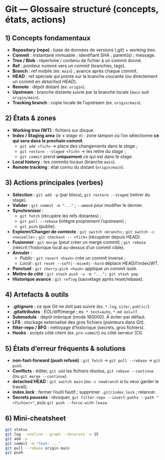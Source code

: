 
# Git — Glossaire structuré (concepts, états, actions)

## 1) Concepts fondamentaux
- **Repository (repo)** : base de données de versions (.git) + *working tree*.
- **Commit** : instantané immuable ; identifiant SHA ; parent(s) ; message.
- **Tree / Blob** : répertoire / contenu de fichier à un commit donné.
- **Ref** : pointeur nommé vers un commit (branches, tags).
- **Branch** : ref mobile (ex. `main`) ; avance après chaque commit.
- **HEAD** : ref spéciale qui pointe sur la branche courante (ou directement un commit en *detached HEAD*).
- **Remote** : dépôt distant (ex. `origin`).
- **Upstream** : branche distante suivie par la branche locale (`main` suit `origin/main`).
- **Tracking branch** : copie locale de l’upstream (ex. `origin/main`).

## 2) États & zones
- **Working tree (WT)** : fichiers sur disque.
- **Index / Staging area** (*le « stage »*) : zone tampon où l’on sélectionne **ce qui sera dans le prochain commit**.  
  - `git add <fich>` → place des changements dans le *stage* ;  
  - `git restore --staged <fich>` → les retire du *stage* ;  
  - `git commit` prend **uniquement** ce qui est dans le *stage*.
- **Local history** : tes commits locaux (branche `main`).
- **Remote tracking** : état connu du distant (`origin/main`).

## 3) Actions principales (verbes)
- **Sélection** : `git add -p` (par blocs), `git restore --staged` (retirer du stage).
- **Valider** : `git commit -m "..."` ; `--amend` pour modifier le dernier.
- **Synchroniser** :
  - `git fetch` (récupère les refs distantes) ;
  - `git pull --rebase` (intègre proprement l’upstream) ;
  - `git push` (publie).
- **Explorer/Changer de contexte** : `git switch <branch>` ; `git switch -c <nouvelle>` ; `git checkout -- <fich>` (récupérer depuis HEAD).
- **Fusionner** : `git merge` (peut créer un merge commit) ; `git rebase` (réécrit l’historique local au-dessus d’un commit cible).
- **Annuler** :
  - *Public* : `git revert <hash>` crée un commit inverse ;
  - *Local* : `git reset --soft|--mixed|--hard` déplace HEAD/l’index/WT.
- **Ponctuel** : `git cherry-pick <hash>` applique un commit isolé.
- **Mettre de côté** : `git stash push -u -m "..."; git stash pop`.
- **Historique avancé** : `git reflog` (sauvetage après reset/rebase).

## 4) Artefacts & outils
- **.gitignore** : ce que Git ne doit pas suivre (ex. `*.log`, `site/`, `public/`).
- **.gitattributes** : EOL/diff/merge ; ex. `* text=auto`, `*.md eol=lf`.
- **Submodule** : dépôt imbriqué (mode 160000). À éviter par défaut.
- **LFS** : stockage externalisé des gros fichiers (pointeurs dans Git).
- **filter-repo / BFG** : nettoyage d’historique (secrets, gros fichiers).
- **Hooks** : scripts côté client (ex. `pre-commit`) ou côté serveur (CI).

## 5) États d’erreur fréquents & solutions
- **non-fast-forward (push refusé)** : `git fetch` → `git pull --rebase` → `git push`.
- **Conflicts** : éditer, `git add` les fichiers résolus, `git rebase --continue` (ou `git merge --continue`).
- **detached HEAD** : `git switch main` (ou `-c newbranch` si tu veux garder le travail).
- **index.lock** : fermer l’outil fautif ; supprimer `.git/index.lock` ; relancer.
- **Secrets poussés** : révoquer, `git filter-repo --invert-paths --path "<fichier>"`, puis `git push --force-with-lease`.

## 6) Mini-cheatsheet
```bash
git status
git log --oneline --graph --decorate -n 15
git add -p
git commit -m "feat: ..."
git pull --rebase origin main
git push
```

